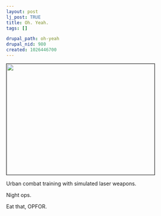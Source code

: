```yaml
--- 
layout: post
lj_post: TRUE
title: Oh. Yeah.
tags: []

drupal_path: oh-yeah
drupal_nid: 980
created: 1026446700
---
```

<img src="/files/lj-photos/Night.jpg" width=400 height=300 alt="" align="bottom" border=1>

Urban combat training with simulated laser weapons.

Night ops.

Eat that, OPFOR.
